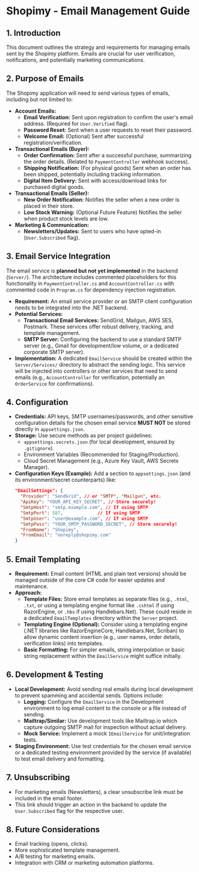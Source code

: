 # Shopimy - Email Management Guide

## 1. Introduction

This document outlines the strategy and requirements for managing emails sent by the Shopimy platform. Emails are crucial for user verification, notifications, and potentially marketing communications.

## 2. Purpose of Emails

The Shopimy application will need to send various types of emails, including but not limited to:

*   **Account Emails:**
    *   **Email Verification:** Sent upon registration to confirm the user's email address. (Required for `User.Verified` flag).
    *   **Password Reset:** Sent when a user requests to reset their password.
    *   **Welcome Email:** (Optional) Sent after successful registration/verification.
*   **Transactional Emails (Buyer):**
    *   **Order Confirmation:** Sent after a successful purchase, summarizing the order details. (Related to `PaymentController` webhook success).
    *   **Shipping Notification:** (For physical goods) Sent when an order has been shipped, potentially including tracking information.
    *   **Digital Item Delivery:** Sent with access/download links for purchased digital goods.
*   **Transactional Emails (Seller):**
    *   **New Order Notification:** Notifies the seller when a new order is placed in their store.
    *   **Low Stock Warning:** (Optional Future Feature) Notifies the seller when product stock levels are low.
*   **Marketing & Communication:**
    *   **Newsletters/Updates:** Sent to users who have opted-in (`User.Subscribed` flag).

## 3. Email Service Integration

The email service is **planned but not yet implemented** in the backend (`Server/`). The architecture includes commented placeholders for this functionality in `PaymentController.cs` and `AccountController.cs` with commented code in `Program.cs` for dependency injection registration.

*   **Requirement:** An email service provider or an SMTP client configuration needs to be integrated into the .NET backend.
*   **Potential Services:**
    *   **Transactional Email Services:** SendGrid, Mailgun, AWS SES, Postmark. These services offer robust delivery, tracking, and template management.
    *   **SMTP Server:** Configuring the backend to use a standard SMTP server (e.g., Gmail for development/low volume, or a dedicated corporate SMTP server).
*   **Implementation:** A dedicated `EmailService` should be created within the `Server/Services/` directory to abstract the sending logic. This service will be injected into controllers or other services that need to send emails (e.g., `AccountController` for verification, potentially an `OrderService` for confirmations).

## 4. Configuration

*   **Credentials:** API keys, SMTP usernames/passwords, and other sensitive configuration details for the chosen email service **MUST NOT** be stored directly in `appsettings.json`.
*   **Storage:** Use secure methods as per project guidelines:
    *   `appsettings.secrets.json` (for local development, ensured by `.gitignore`).
    *   Environment Variables (Recommended for Staging/Production).
    *   Cloud Secret Management (e.g., Azure Key Vault, AWS Secrets Manager).
*   **Configuration Keys (Example):** Add a section to `appsettings.json` (and its environment/secret counterparts) like:
    ```json
    "EmailSettings": {
      "Provider": "SendGrid", // or "SMTP", "Mailgun", etc.
      "ApiKey": "YOUR_API_KEY_SECRET", // Store securely!
      "SmtpHost": "smtp.example.com", // If using SMTP
      "SmtpPort": 587,             // If using SMTP
      "SmtpUser": "user@example.com", // If using SMTP
      "SmtpPass": "YOUR_SMTP_PASSWORD_SECRET", // Store securely!
      "FromName": "Shopimy",
      "FromEmail": "noreply@shopimy.com"
    }
    ```

## 5. Email Templating

*   **Requirement:** Email content (HTML and plain text versions) should be managed outside of the core C# code for easier updates and maintenance.
*   **Approach:**
    *   **Template Files:** Store email templates as separate files (e.g., `.html`, `.txt`, or using a templating engine format like `.cshtml` if using RazorEngine, or `.hbs` if using Handlebars.Net). These could reside in a dedicated `EmailTemplates` directory within the `Server` project.
    *   **Templating Engine (Optional):** Consider using a templating engine (.NET libraries like RazorEngineCore, Handlebars.Net, Scriban) to allow dynamic content insertion (e.g., user names, order details, verification links) into templates.
    *   **Basic Formatting:** For simpler emails, string interpolation or basic string replacement within the `EmailService` might suffice initially.

## 6. Development & Testing

*   **Local Development:** Avoid sending real emails during local development to prevent spamming and accidental sends. Options include:
    *   **Logging:** Configure the `EmailService` in the Development environment to log email content to the console or a file instead of sending.
    *   **Mailtrap/Similar:** Use development tools like Mailtrap.io which capture outgoing SMTP mail for inspection without actual delivery.
    *   **Mock Service:** Implement a mock `IEmailService` for unit/integration tests.
*   **Staging Environment:** Use test credentials for the chosen email service or a dedicated testing environment provided by the service (if available) to test email delivery and formatting.

## 7. Unsubscribing

*   For marketing emails (Newsletters), a clear unsubscribe link must be included in the email footer.
*   This link should trigger an action in the backend to update the `User.Subscribed` flag for the respective user.

## 8. Future Considerations

*   Email tracking (opens, clicks).
*   More sophisticated template management.
*   A/B testing for marketing emails.
*   Integration with CRM or marketing automation platforms.